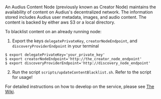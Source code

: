 An Audius Content Node (previously known as Creator Node) maintains the availability of content on Audius's decentralized network. The information stored includes Audius user metadata, images, and audio content. The content is backed by either aws S3 or a local directory.

To blacklist content on an already running node:
1. Export the keys `delegatePrivateKey`, `creatorNodeEndpoint`, and `discoveryProviderEndpoint` in your terminal
```
$ export delegatePrivateKey='your_private_key'
$ export creatorNodeEndpoint='http://the_creator_node_endpoint'
$ export discoveryProviderEndpoint='http://discovery_node_endpoint'
```
2. Run the script `scripts/updateContentBlacklist.sh`. Refer to the script for usage!

For detailed instructions on how to develop on the service, please see [The Wiki](https://github.com/AudiusProject/audius-protocol/wiki/Creator-Node-%E2%80%90-How-to-run).